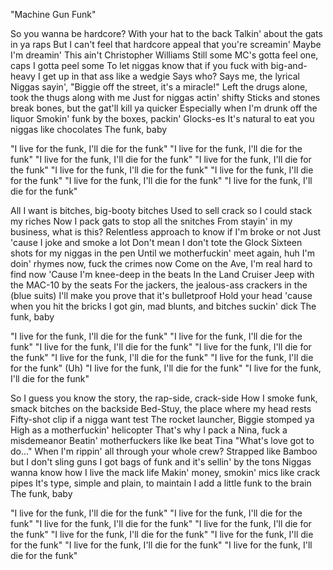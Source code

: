 "Machine Gun Funk"

So you wanna be hardcore?
With your hat to the back
Talkin' about the gats in ya raps
But I can't feel that hardcore appeal that you're screamin'
Maybe I'm dreamin'
This ain't Christopher Williams
Still some MC's gotta feel one, caps I gotta peel some
To let niggas know that if you fuck with big-and-heavy
I get up in that ass like a wedgie
Says who? Says me, the lyrical
Niggas sayin', "Biggie off the street, it's a miracle!"
Left the drugs alone, took the thugs along with me
Just for niggas actin' shifty
Sticks and stones break bones, but the gat'll kill ya quicker
Especially when I'm drunk off the liquor
Smokin' funk by the boxes, packin' Glocks-es
It's natural to eat you niggas like chocolates
The funk, baby

"I live for the funk, I'll die for the funk"
"I live for the funk, I'll die for the funk"
"I live for the funk, I'll die for the funk"
"I live for the funk, I'll die for the funk"
"I live for the funk, I'll die for the funk"
"I live for the funk, I'll die for the funk"
"I live for the funk, I'll die for the funk"
"I live for the funk, I'll die for the funk"

All I want is bitches, big-booty bitches
Used to sell crack so I could stack my riches
Now I pack gats to stop all the snitches
From stayin' in my business, what is this?
Relentless approach to know if I'm broke or not
Just 'cause I joke and smoke a lot
Don't mean I don't tote the Glock
Sixteen shots for my niggas in the pen
Until we motherfuckin' meet again, huh
I'm doin' rhymes now, fuck the crimes now
Come on the Ave, I'm real hard to find now
'Cause I'm knee-deep in the beats
In the Land Cruiser Jeep with the MAC-10 by the seats
For the jackers, the jealous-ass crackers in the (blue suits)
I'll make you prove that it's bulletproof
Hold your head 'cause when you hit the bricks
I got gin, mad blunts, and bitches suckin' dick
The funk, baby

"I live for the funk, I'll die for the funk"
"I live for the funk, I'll die for the funk"
"I live for the funk, I'll die for the funk"
"I live for the funk, I'll die for the funk"
"I live for the funk, I'll die for the funk"
"I live for the funk, I'll die for the funk" (Uh)
"I live for the funk, I'll die for the funk"
"I live for the funk, I'll die for the funk"

So I guess you know the story, the rap-side, crack-side
How I smoke funk, smack bitches on the backside
Bed-Stuy, the place where my head rests
Fifty-shot clip if a nigga want test
The rocket launcher, Biggie stomped ya
High as a motherfuckin' helicopter
That's why I pack a Nina, fuck a misdemeanor
Beatin' motherfuckers like Ike beat Tina
"What's love got to do..."
When I'm rippin' all through your whole crew?
Strapped like Bamboo but I don't sling guns
I got bags of funk and it's sellin' by the tons
Niggas wanna know how I live the mack life
Makin' money, smokin' mics like crack pipes
It's type, simple and plain, to maintain
I add a little funk to the brain
The funk, baby

"I live for the funk, I'll die for the funk"
"I live for the funk, I'll die for the funk"
"I live for the funk, I'll die for the funk"
"I live for the funk, I'll die for the funk"
"I live for the funk, I'll die for the funk"
"I live for the funk, I'll die for the funk"
"I live for the funk, I'll die for the funk"
"I live for the funk, I'll die for the funk"


